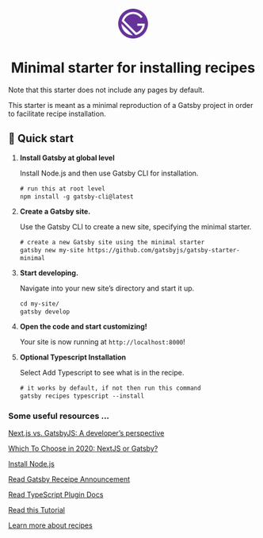 <p align="center">
  <a href="https://www.gatsbyjs.org">
    <img alt="Gatsby" src="./src/images/icon.png" width="60" />
  </a>
</p>
<h1 align="center">
  Minimal starter for installing recipes
</h1>

Note that this starter does not include any pages by default.

This starter is meant as a minimal reproduction of a Gatsby project in order to facilitate recipe installation.

## 🚀 Quick start

1.  **Install Gatsby at global level**

    Install Node.js and then use Gatsby CLI for installation.

    ```shell
    # run this at root level
    npm install -g gatsby-cli@latest
    ```

2.  **Create a Gatsby site.**

    Use the Gatsby CLI to create a new site, specifying the minimal starter.

    ```shell
    # create a new Gatsby site using the minimal starter
    gatsby new my-site https://github.com/gatsbyjs/gatsby-starter-minimal
    ```

3.  **Start developing.**

    Navigate into your new site’s directory and start it up.

    ```shell
    cd my-site/
    gatsby develop
    ```

4.  **Open the code and start customizing!**

    Your site is now running at `http://localhost:8000`!
    
5.  **Optional Typescript Installation**

    Select Add Typescript to see what is in the recipe.

    ```shell
    # it works by default, if not then run this command
    gatsby recipes typescript --install
    ```

### Some useful resources ...

[Next.js vs. GatsbyJS: A developer’s perspective](https://blog.logrocket.com/next-js-vs-gatsbyjs-a-developers-perspective/)

[Which To Choose in 2020: NextJS or Gatsby?](https://medium.com/frontend-digest/which-to-choose-in-2020-nextjs-vs-gatsby-1aa7ca279d8a)

[Install Node.js](https://nodejs.org/en/download/)

[Read Gatsby Receipe Announcement](https://www.gatsbyjs.org/blog/2020-04-15-announcing-gatsby-recipes/)

[Read TypeScript Plugin Docs](https://www.gatsbyjs.org/packages/gatsby-plugin-typescript/)

[Read this Tutorial](https://www.gatsbyjs.org/tutorial/part-one/)

[Learn more about recipes](https://www.gatsbyjs.org/docs/recipes/)

